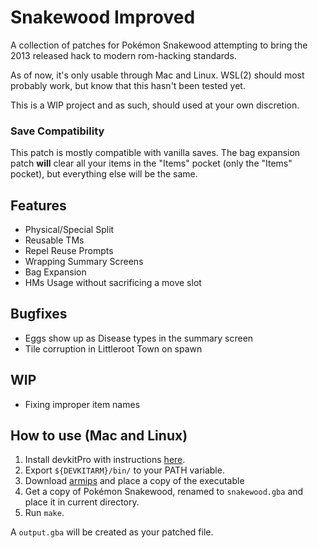 # Snakewood Improved
A collection of patches for Pokémon Snakewood attempting to bring the 2013 released hack to modern rom-hacking standards.

As of now, it's only usable through Mac and Linux. WSL(2) should most probably work, but know that this hasn't been tested yet.

This is a WIP project and as such, should used at your own discretion. 

### Save Compatibility
This patch is mostly compatible with vanilla saves. The bag expansion patch **will** clear all your items in the "Items" pocket (only the "Items" pocket), but everything else will be the same.

## Features
- Physical/Special Split
- Reusable TMs
- Repel Reuse Prompts
- Wrapping Summary Screens
- Bag Expansion
- HMs Usage without sacrificing a move slot

## Bugfixes
- Eggs show up as Disease types in the summary screen
- Tile corruption in Littleroot Town on spawn

## WIP
- Fixing improper item names

## How to use (Mac and Linux)
1. Install devkitPro with instructions [here](https://devkitpro.org/wiki/Getting_Started).
2. Export `${DEVKITARM}/bin/` to your PATH variable.
3. Download [armips](https://github.com/Kingcom/armips) and place a copy of the executable
3. Get a copy of Pokémon Snakewood, renamed to `snakewood.gba` and place it in current directory.
4. Run `make`.

A `output.gba` will be created as your patched file.
